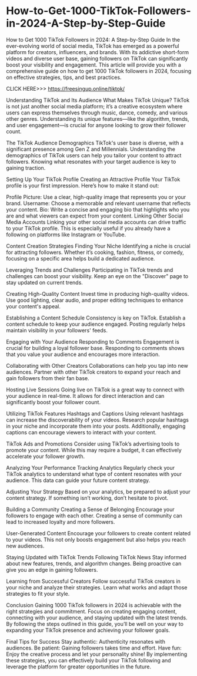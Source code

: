 # How-to-Get-1000-TikTok-Followers-in-2024-A-Step-by-Step-Guide
How to Get 1000 TikTok Followers in 2024: A Step-by-Step Guide
In the ever-evolving world of social media, TikTok has emerged as a powerful platform for creators, influencers, and brands. With its addictive short-form videos and diverse user base, gaining followers on TikTok can significantly boost your visibility and engagement. This article will provide you with a comprehensive guide on how to get 1000 TikTok followers in 2024, focusing on effective strategies, tips, and best practices.

CLICK HERE>>> https://freesingup.online/tiktok/

Understanding TikTok and Its Audience
What Makes TikTok Unique?
TikTok is not just another social media platform; it’s a creative ecosystem where users can express themselves through music, dance, comedy, and various other genres. Understanding its unique features—like the algorithm, trends, and user engagement—is crucial for anyone looking to grow their follower count.

The TikTok Audience Demographics
TikTok's user base is diverse, with a significant presence among Gen Z and Millennials. Understanding the demographics of TikTok users can help you tailor your content to attract followers. Knowing what resonates with your target audience is key to gaining traction.

Setting Up Your TikTok Profile
Creating an Attractive Profile
Your TikTok profile is your first impression. Here’s how to make it stand out:

Profile Picture: Use a clear, high-quality image that represents you or your brand.
Username: Choose a memorable and relevant username that reflects your content.
Bio: Write a concise and engaging bio that highlights who you are and what viewers can expect from your content.
Linking Other Social Media Accounts
Linking your other social media accounts can drive traffic to your TikTok profile. This is especially useful if you already have a following on platforms like Instagram or YouTube.

Content Creation Strategies
Finding Your Niche
Identifying a niche is crucial for attracting followers. Whether it’s cooking, fashion, fitness, or comedy, focusing on a specific area helps build a dedicated audience.

Leveraging Trends and Challenges
Participating in TikTok trends and challenges can boost your visibility. Keep an eye on the "Discover" page to stay updated on current trends.

Creating High-Quality Content
Invest time in producing high-quality videos. Use good lighting, clear audio, and proper editing techniques to enhance your content's appeal.

Establishing a Content Schedule
Consistency is key on TikTok. Establish a content schedule to keep your audience engaged. Posting regularly helps maintain visibility in your followers' feeds.

Engaging with Your Audience
Responding to Comments
Engagement is crucial for building a loyal follower base. Responding to comments shows that you value your audience and encourages more interaction.

Collaborating with Other Creators
Collaborations can help you tap into new audiences. Partner with other TikTok creators to expand your reach and gain followers from their fan base.

Hosting Live Sessions
Going live on TikTok is a great way to connect with your audience in real-time. It allows for direct interaction and can significantly boost your follower count.

Utilizing TikTok Features
Hashtags and Captions
Using relevant hashtags can increase the discoverability of your videos. Research popular hashtags in your niche and incorporate them into your posts. Additionally, engaging captions can encourage viewers to interact with your content.

TikTok Ads and Promotions
Consider using TikTok’s advertising tools to promote your content. While this may require a budget, it can effectively accelerate your follower growth.

Analyzing Your Performance
Tracking Analytics
Regularly check your TikTok analytics to understand what type of content resonates with your audience. This data can guide your future content strategy.

Adjusting Your Strategy
Based on your analytics, be prepared to adjust your content strategy. If something isn’t working, don’t hesitate to pivot.

Building a Community
Creating a Sense of Belonging
Encourage your followers to engage with each other. Creating a sense of community can lead to increased loyalty and more followers.

User-Generated Content
Encourage your followers to create content related to your videos. This not only boosts engagement but also helps you reach new audiences.

Staying Updated with TikTok Trends
Following TikTok News
Stay informed about new features, trends, and algorithm changes. Being proactive can give you an edge in gaining followers.

Learning from Successful Creators
Follow successful TikTok creators in your niche and analyze their strategies. Learn what works and adapt those strategies to fit your style.

Conclusion
Gaining 1000 TikTok followers in 2024 is achievable with the right strategies and commitment. Focus on creating engaging content, connecting with your audience, and staying updated with the latest trends. By following the steps outlined in this guide, you’ll be well on your way to expanding your TikTok presence and achieving your follower goals.

Final Tips for Success
Stay authentic: Authenticity resonates with audiences.
Be patient: Gaining followers takes time and effort.
Have fun: Enjoy the creative process and let your personality shine!
By implementing these strategies, you can effectively build your TikTok following and leverage the platform for greater opportunities in the future.
